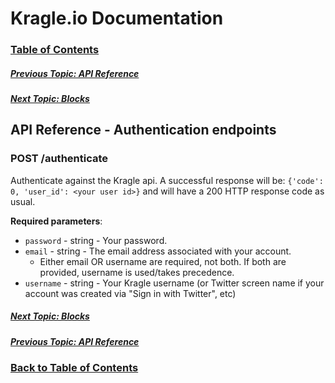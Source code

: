 # Kragle.io Documentation

### [Table of Contents](../README.md)

##### [Previous Topic: API Reference](../API_Reference.md)

##### [Next Topic: Blocks](./Blocks.md)

## API Reference - Authentication endpoints

### POST /authenticate

Authenticate against the Kragle api. A successful response will be: `{'code': 0, 'user_id': <your user id>}` and will have a 200 HTTP response code as usual.

**Required parameters**:
  - `password` - string - Your password.
  - `email` - string - The email address associated with your account.
    - Either email OR username are required, not both. If both are provided, username is used/takes precedence.
  - `username` - string - Your Kragle username (or Twitter screen name if your account was created via "Sign in with Twitter", etc)

##### [Next Topic: Blocks](./Blocks.md)

##### [Previous Topic: API Reference](../API_Reference.md)

### [Back to Table of Contents](../README.md)

